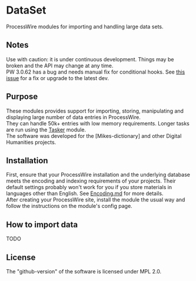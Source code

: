 # DataSet
ProcessWire modules for importing and handling large data sets.

## Notes
Use with caution: it is under continuous development. Things may be broken and the API may change at any time.  
PW 3.0.62 has a bug and needs manual fix for conditional hooks.
See [this issue](https://github.com/processwire/processwire-issues/issues/261) for a fix or upgrade to the latest dev.

## Purpose
These modules provides support for importing, storing, manipulating and displaying large number of data entries in ProcessWire.  
They can handle 50k+ entries with low memory requirements. Longer tasks are run using the [Tasker](https://github.com/mtwebit/Tasker) module.  
The software was developed for the [Mikes-dictionary] and other Digital Humanities projects.

## Installation
First, ensure that your ProcessWire installation and the underlying database meets the encoding and indexing requirements of your projects. Their default settings probably won't work for you if you store materials in languages other than English. See [Encoding.md](https://github.com/mtwebit/DataSet/blob/master/Encoding.md) for more details.  
After creating your ProcessWire site, install the module the usual way and follow the instructions on the module's config page.

## How to import data
TODO

## License
The "github-version" of the software is licensed under MPL 2.0.  
